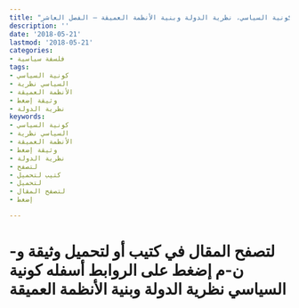 ```yaml
---
title: "كونية السياسي، نظرية الدولة وبنية الأنظمة العميقة – الفصل العاشر"
description: ''
date: '2018-05-21'
lastmod: '2018-05-21'
categories:
- فلسفة سياسية
tags:
- كونية السياسي
- السياسي نظرية
- الأنظمة العميقة
- وثيقة إضغط
- نظرية الدولة
keywords:
- كونية السياسي
- السياسي نظرية
- الأنظمة العميقة
- وثيقة إضغط
- نظرية الدولة
- لتصفح
- كتيب لتحميل
- لتحميل
- لتصفح المقال
- إضغط

---
```

# **لتصفح المقال في كتيب أو لتحميل وثيقة و-ن-م إضغط على الروابط أسفله** **كونية السياسي نظرية الدولة وبنية الأنظمة العميقة**

###